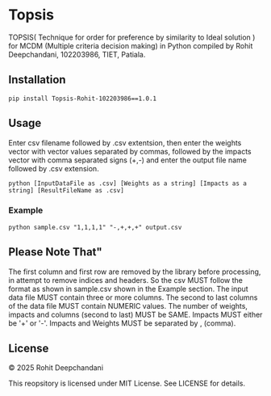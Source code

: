 # Topsis
TOPSIS( Technique for order for preference by similarity to Ideal solution ) for MCDM (Multiple criteria decision making) in Python compiled by Rohit Deepchandani, 102203986, TIET, Patiala. 

## Installation
```pip install Topsis-Rohit-102203986==1.0.1```

## Usage
Enter csv filename followed by .csv extentsion, then enter the weights vector with vector values separated by commas, followed by the impacts vector with comma separated signs (+,-) and enter the output file name followed by .csv extension.

```python [InputDataFile as .csv] [Weights as a string] [Impacts as a string] [ResultFileName as .csv]```

### Example
```python sample.csv "1,1,1,1" "-,+,+,+" output.csv```

## Please Note That"

The first column and first row are removed by the library before processing, in attempt to remove indices and headers. So the csv MUST follow the format as shown in sample.csv shown in the Example section.
The input data file MUST contain three or more columns.
The second to last columns of the data file MUST contain NUMERIC values.
The number of weights, impacts and columns (second to last) MUST be SAME.
Impacts MUST either be '+' or '-'.
Impacts and Weights MUST be separated by , (comma).

## License

© 2025 Rohit Deepchandani

This reopsitory is licensed under MIT License. See LICENSE for details.
